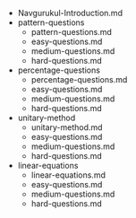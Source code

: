 - Navgurukul-Introduction.md
- pattern-questions
    - pattern-questions.md
    - easy-questions.md
    - medium-questions.md
    - hard-questions.md
- percentage-questions
    - percentage-questions.md
    - easy-questions.md
    - medium-questions.md
    - hard-questions.md
- unitary-method
    - unitary-method.md
    - easy-questions.md
    - medium-questions.md
    - hard-questions.md
- linear-equations
    - linear-equations.md
    - easy-questions.md
    - medium-questions.md
    - hard-questions.md
